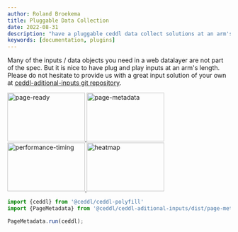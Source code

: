 ```yaml
---
author: Roland Broekema
title: Pluggable Data Collection
date: 2022-08-31
description: "have a pluggable ceddl data collect solutions at an arm's length."
keywords: [documentation, plugins]
---
```


Many of the inputs / data objects you need in a web datalayer are not part of the spec. But it is nice to have plug and
play inputs at an arm's length. Please do not hesitate to provide us with a great input solution of your own
at [ceddl-aditional-inputs git repository](https://github.com/ceddl/ceddl-aditional-inputs).</a>

<div>
    <a class="technology" href="https://github.com/ceddl/ceddl-aditional-inputs/blob/master/src/page-ready.js">
        <img src="/img/input-page-ready.jpg" alt="page-ready" width="175" height="110">
    </a>
    <a class="technology" href="https://github.com/ceddl/ceddl-aditional-inputs/blob/master/src/page-metadata.js">  <img src="/img/input-page-metadata.jpg" alt="page-metadata" width="175" height="110">
    </a>
    <a class="technology" href="https://github.com/ceddl/ceddl-aditional-inputs/blob/master/src/performance-timing.js">
        <img src="/img/input-performance-timing.jpg" alt="performance-timing" width="175" height="110">
    </a>
    <a class="technology" href="https://github.com/ceddl/ceddl-aditional-inputs/blob/master/src/heatmap.js">
        <img src="/img/input-heatmap.jpg" alt="heatmap" width="175" height="110">
    </a>
</div>

```js
import {ceddl} from '@ceddl/ceddl-polyfill'
import {PageMetadata} from '@ceddl/ceddl-aditional-inputs/dist/page-metadata';

PageMetadata.run(ceddl);
```
